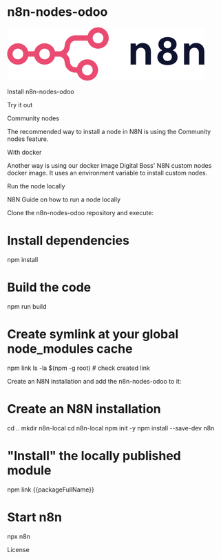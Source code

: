 # n8n-nodes-odoo

![n8n.io - Workflow Automation](https://raw.githubusercontent.com/n8n-io/n8n/master/assets/n8n-logo.png)

Install n8n-nodes-odoo

Try it out

Community nodes

The recommended way to install a node in N8N is using the Community nodes feature.


With docker

Another way is using our docker image Digital Boss' N8N custom nodes docker image. It uses an environment variable to install custom nodes.


Run the node locally

N8N Guide on how to run a node locally


Clone the n8n-nodes-odoo repository and execute:


# Install dependencies
npm install

# Build the code
npm run build

# Create symlink at your global node_modules cache
npm link
ls -la $(npm -g root) # check created link

Create an N8N installation and add the n8n-nodes-odoo to it:


# Create an N8N installation
cd ..
mkdir n8n-local
cd n8n-local
npm init -y
npm install --save-dev n8n

# "Install" the locally published module
npm link {{packageFullName}}

# Start n8n
npx n8n

License
